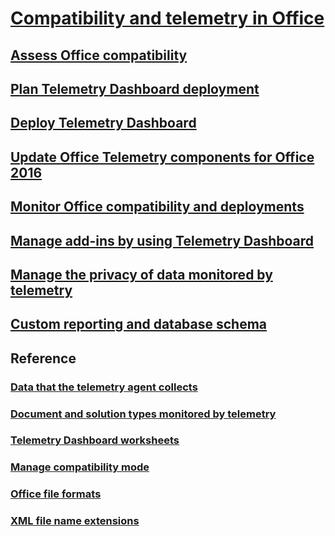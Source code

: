 # [Compatibility and telemetry in Office](compatibility-and-telemetry-in-office.md)
## [Assess Office compatibility](assess-office-compatibility.md)
## [Plan Telemetry Dashboard deployment](plan-telemetry-dashboard-deployment.md)
## [Deploy Telemetry Dashboard](deploy-telemetry-dashboard.md)
## [Update Office Telemetry components for Office 2016](update-office-telemetry-components-for-office-2016.md)
## [Monitor Office compatibility and deployments](monitor-office-compatibility-and-deployments-by-using-telemetry-dashboard.md)
## [Manage add-ins by using Telemetry Dashboard](manage-add-ins-by-using-telemetry-dashboard-in-office.md)
## [Manage the privacy of data monitored by telemetry](manage-the-privacy-of-data-monitored-by-telemetry-in-office.md)
## [Custom reporting and database schema](custom-reporting-and-database-schema-reference-for-telemetry-dashboard.md)
## Reference
### [Data that the telemetry agent collects](data-that-the-telemetry-agent-collects-in-office.md)
### [Document and solution types monitored by telemetry](document-and-solution-types-monitored-by-telemetry-in-office.md)
### [Telemetry Dashboard worksheets](telemetry-dashboard-worksheet-reference.md)
### [Manage compatibility mode](manage-compatibility-mode-for-office.md)
### [Office file formats](office-file-format-reference.md)
### [XML file name extensions](xml-file-name-extension-reference-for-office.md)



